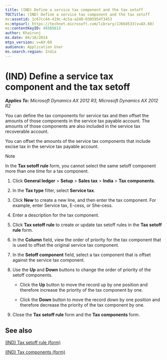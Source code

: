 ```yaml
---
title: (IND) Define a service tax component and the tax setoff
TOCTitle: (IND) Define a service tax component and the tax setoff
ms:assetid: 1c67cc44-419c-4c5a-a240-0305954f3453
ms:mtpsurl: https://technet.microsoft.com/library/JJ664533(v=AX.60)
ms:contentKeyID: 49385613
author: Khairunj
ms.date: 04/18/2014
mtps_version: v=AX.60
audience: Application User
ms.search.region: India
---
```


# (IND) Define a service tax component and the tax setoff 


_**Applies To:** Microsoft Dynamics AX 2012 R3, Microsoft Dynamics AX 2012 R2_

You can define the tax components for service tax and then offset the amounts of those components in the service tax payable account. The amounts of those components are also included in the service tax recoverable account.

You can offset the amounts of the service tax components that include excise tax in the service tax payable account.


> [!NOTE]
> <P>In the <STRONG>Tax setoff rule</STRONG> form, you cannot select the same setoff component more than one time for a tax component.</P>



1.  Click **General ledger** \> **Setup** \> **Sales tax** \> **India** \> **Tax components**.

2.  In the **Tax type** filter, select **Service tax**.

3.  Click **New** to create a new line, and then enter the tax component. For example, enter Service tax, E-cess, or She-cess.

4.  Enter a description for the tax component.

5.  Click **Tax setoff rule** to create or update tax setoff rules in the **Tax setoff rule** form.

6.  In the **Column** field, view the order of priority for the tax component that is used to offset the original service tax component.

7.  In the **Setoff component** field, select a tax component that is offset against the service tax component.

8.  Use the **Up** and **Down** buttons to change the order of priority of the setoff components.
    
      - Click the **Up** button to move the record up by one position and therefore increase the priority of the tax component by one.
    
      - Click the **Down** button to move the record down by one position and therefore decrease the priority of the tax component by one.

9.  Close the **Tax setoff rule** form and the **Tax components** form.

## See also

[(IND) Tax setoff rule (form)](https://technet.microsoft.com/library/jj677818\(v=ax.60\))

[(IND) Tax components (form)](https://technet.microsoft.com/library/jj664734\(v=ax.60\))

  


